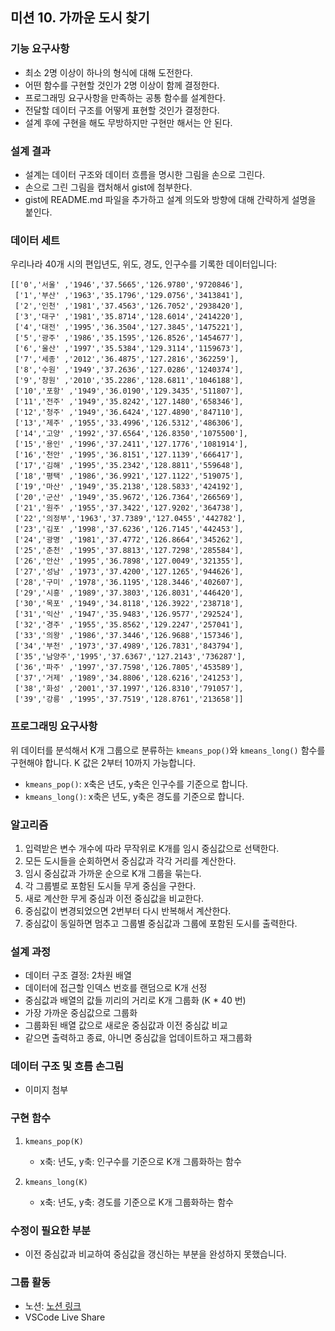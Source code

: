 ## 미션 10. 가까운 도시 찾기

### 기능 요구사항
- 최소 2명 이상이 하나의 형식에 대해 도전한다.
- 어떤 함수를 구현할 것인가 2명 이상이 함께 결정한다.
- 프로그래밍 요구사항을 만족하는 공통 함수를 설계한다.
- 전달할 데이터 구조를 어떻게 표현할 것인가 결정한다.
- 설계 후에 구현을 해도 무방하지만 구현만 해서는 안 된다.

### 설계 결과
- 설계는 데이터 구조와 데이터 흐름을 명시한 그림을 손으로 그린다.
- 손으로 그린 그림을 캡처해서 gist에 첨부한다.
- gist에 README.md 파일을 추가하고 설계 의도와 방향에 대해 간략하게 설명을 붙인다.

### 데이터 세트
우리나라 40개 시의 편입년도, 위도, 경도, 인구수를 기록한 데이터입니다:

```plaintext
[['0','서울' ,'1946','37.5665','126.9780','9720846'],
 ['1','부산' ,'1963','35.1796','129.0756','3413841'],
 ['2','인천' ,'1981','37.4563','126.7052','2938420'],
 ['3','대구' ,'1981','35.8714','128.6014','2414220'],
 ['4','대전' ,'1995','36.3504','127.3845','1475221'],
 ['5','광주' ,'1986','35.1595','126.8526','1454677'],
 ['6','울산' ,'1997','35.5384','129.3114','1159673'],
 ['7','세종' ,'2012','36.4875','127.2816','362259'],
 ['8','수원' ,'1949','37.2636','127.0286','1240374'],
 ['9','창원' ,'2010','35.2286','128.6811','1046188'],
 ['10','포항' ,'1949','36.0190','129.3435','511807'],
 ['11','전주' ,'1949','35.8242','127.1480','658346'],
 ['12','청주' ,'1949','36.6424','127.4890','847110'],
 ['13','제주' ,'1955','33.4996','126.5312','486306'],
 ['14','고양' ,'1992','37.6564','126.8350','1075500'],
 ['15','용인' ,'1996','37.2411','127.1776','1081914'],
 ['16','천안' ,'1995','36.8151','127.1139','666417'],
 ['17','김해' ,'1995','35.2342','128.8811','559648'],
 ['18','평택' ,'1986','36.9921','127.1122','519075'],
 ['19','마산' ,'1949','35.2138','128.5833','424192'],
 ['20','군산' ,'1949','35.9672','126.7364','266569'],
 ['21','원주' ,'1955','37.3422','127.9202','364738'],
 ['22','의정부','1963','37.7389','127.0455','442782'],
 ['23','김포' ,'1998','37.6236','126.7145','442453'],
 ['24','광명' ,'1981','37.4772','126.8664','345262'],
 ['25','춘천' ,'1995','37.8813','127.7298','285584'],
 ['26','안산' ,'1995','36.7898','127.0049','321355'],
 ['27','성남' ,'1973','37.4200','127.1265','944626'],
 ['28','구미' ,'1978','36.1195','128.3446','402607'],
 ['29','시흥' ,'1989','37.3803','126.8031','446420'],
 ['30','목포' ,'1949','34.8118','126.3922','238718'],
 ['31','익산' ,'1947','35.9483','126.9577','292524'],
 ['32','경주' ,'1955','35.8562','129.2247','257041'],
 ['33','의왕' ,'1986','37.3446','126.9688','157346'],
 ['34','부천' ,'1973','37.4989','126.7831','843794'],
 ['35','남양주','1995','37.6367','127.2143','736287'],
 ['36','파주' ,'1997','37.7598','126.7805','453589'],
 ['37','거제' ,'1989','34.8806','128.6216','241253'],
 ['38','화성' ,'2001','37.1997','126.8310','791057'],
 ['39','강릉' ,'1995','37.7519','128.8761','213658']]
```

### 프로그래밍 요구사항

위 데이터를 분석해서 K개 그룹으로 분류하는 `kmeans_pop()`와 `kmeans_long()` 함수를 구현해야 합니다. K 값은 2부터 10까지 가능합니다.

- `kmeans_pop()`: x축은 년도, y축은 인구수를 기준으로 합니다.
- `kmeans_long()`: x축은 년도, y축은 경도를 기준으로 합니다.

### 알고리즘

1. 입력받은 변수 개수에 따라 무작위로 K개를 임시 중심값으로 선택한다.
2. 모든 도시들을 순회하면서 중심값과 각각 거리를 계산한다.
3. 임시 중심값과 가까운 순으로 K개 그룹을 묶는다.
4. 각 그룹별로 포함된 도시들 무게 중심을 구한다.
5. 새로 계산한 무게 중심과 이전 중심값을 비교한다.
6. 중심값이 변경되었으면 2번부터 다시 반복해서 계산한다.
7. 중심값이 동일하면 멈추고 그룹별 중심값과 그룹에 포함된 도시를 출력한다.

### 설계 과정

- 데이터 구조 결정: 2차원 배열
- 데이터에 접근할 인덱스 번호를 랜덤으로 K개 선정
- 중심값과 배열의 값들 끼리의 거리로 K개 그룹화 (K * 40 번)
- 가장 가까운 중심값으로 그룹화
- 그룹화된 배열 값으로 새로운 중심값과 이전 중심값 비교
- 같으면 출력하고 종료, 아니면 중심값을 업데이트하고 재그룹화

### 데이터 구조 및 흐름 손그림

- 이미지 첨부

### 구현 함수

1. `kmeans_pop(K)`

   - x축: 년도, y축: 인구수를 기준으로 K개 그룹화하는 함수

2. `kmeans_long(K)`

   - x축: 년도, y축: 경도를 기준으로 K개 그룹화하는 함수

### 수정이 필요한 부분

- 이전 중심값과 비교하여 중심값을 갱신하는 부분을 완성하지 못했습니다.

### 그룹 활동

- 노션: [노션 링크](https://long-secretary-17a.notion.site/2-35ddc4766bb94b28ac0382b0fa6db2ae?pvs=4)
- VSCode Live Share

